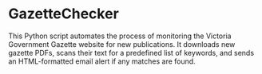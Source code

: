 # GazetteChecker
This Python script automates the process of monitoring the Victoria Government Gazette website for new publications. It downloads new gazette PDFs, scans their text for a predefined list of keywords, and sends an HTML-formatted email alert if any matches are found. 
